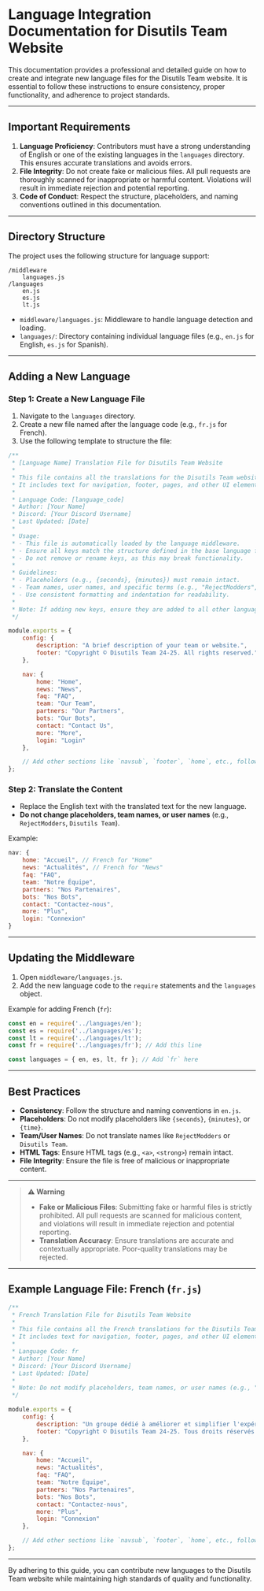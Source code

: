 # Language Integration Documentation for Disutils Team Website

This documentation provides a professional and detailed guide on how to create and integrate new language files for the Disutils Team website. It is essential to follow these instructions to ensure consistency, proper functionality, and adherence to project standards.

---

## **Important Requirements**

1. **Language Proficiency**: Contributors must have a strong understanding of English or one of the existing languages in the `languages` directory. This ensures accurate translations and avoids errors.
2. **File Integrity**: Do not create fake or malicious files. All pull requests are thoroughly scanned for inappropriate or harmful content. Violations will result in immediate rejection and potential reporting.
3. **Code of Conduct**: Respect the structure, placeholders, and naming conventions outlined in this documentation.

---

## **Directory Structure**

The project uses the following structure for language support:

```
/middleware
    languages.js
/languages
    en.js
    es.js
    lt.js
```

- `middleware/languages.js`: Middleware to handle language detection and loading.
- `languages/`: Directory containing individual language files (e.g., `en.js` for English, `es.js` for Spanish).

---

## **Adding a New Language**

### **Step 1: Create a New Language File**
1. Navigate to the `languages` directory.
2. Create a new file named after the language code (e.g., `fr.js` for French).
3. Use the following template to structure the file:

```javascript
/**
 * [Language Name] Translation File for Disutils Team Website
 *
 * This file contains all the translations for the Disutils Team website in [Language Name].
 * It includes text for navigation, footer, pages, and other UI elements.
 *
 * Language Code: [language_code]
 * Author: [Your Name]
 * Discord: [Your Discord Username]
 * Last Updated: [Date]
 *
 * Usage:
 * - This file is automatically loaded by the language middleware.
 * - Ensure all keys match the structure defined in the base language file (e.g., `en.js`).
 * - Do not remove or rename keys, as this may break functionality.
 *
 * Guidelines:
 * - Placeholders (e.g., {seconds}, {minutes}) must remain intact.
 * - Team names, user names, and specific terms (e.g., "RejectModders", "Disutils Team") must not be translated.
 * - Use consistent formatting and indentation for readability.
 *
 * Note: If adding new keys, ensure they are added to all other language files for consistency.
 */

module.exports = {
    config: {
        description: "A brief description of your team or website.",
        footer: "Copyright © Disutils Team 24-25. All rights reserved."
    },

    nav: {
        home: "Home",
        news: "News",
        faq: "FAQ",
        team: "Our Team",
        partners: "Our Partners",
        bots: "Our Bots",
        contact: "Contact Us",
        more: "More",
        login: "Login"
    },

    // Add other sections like `navsub`, `footer`, `home`, etc., following the structure in `en.js`.
};
```

### **Step 2: Translate the Content**
- Replace the English text with the translated text for the new language.
- **Do not change placeholders, team names, or user names** (e.g., `RejectModders`, `Disutils Team`).

Example:
```javascript
nav: {
    home: "Accueil", // French for "Home"
    news: "Actualités", // French for "News"
    faq: "FAQ",
    team: "Notre Équipe",
    partners: "Nos Partenaires",
    bots: "Nos Bots",
    contact: "Contactez-nous",
    more: "Plus",
    login: "Connexion"
}
```

---

## **Updating the Middleware**

1. Open `middleware/languages.js`.
2. Add the new language code to the `require` statements and the `languages` object.

Example for adding French (`fr`):
```javascript
const en = require('../languages/en');
const es = require('../languages/es');
const lt = require('../languages/lt');
const fr = require('../languages/fr'); // Add this line

const languages = { en, es, lt, fr }; // Add `fr` here
```
---

## **Best Practices**

- **Consistency**: Follow the structure and naming conventions in `en.js`.
- **Placeholders**: Do not modify placeholders like `{seconds}`, `{minutes}`, or `{time}`.
- **Team/User Names**: Do not translate names like `RejectModders` or `Disutils Team`.
- **HTML Tags**: Ensure HTML tags (e.g., `<a>`, `<strong>`) remain intact.
- **File Integrity**: Ensure the file is free of malicious or inappropriate content.

---

> **⚠️ Warning**
> 
> - **Fake or Malicious Files**: Submitting fake or harmful files is strictly prohibited. All pull requests are scanned for malicious content, and violations will result in immediate rejection and potential reporting.
> - **Translation Accuracy**: Ensure translations are accurate and contextually appropriate. Poor-quality translations may be rejected.

---

## **Example Language File: French (`fr.js`)**

```javascript
/**
 * French Translation File for Disutils Team Website
 *
 * This file contains all the French translations for the Disutils Team website.
 * It includes text for navigation, footer, pages, and other UI elements.
 *
 * Language Code: fr
 * Author: [Your Name]
 * Discord: [Your Discord Username]
 * Last Updated: [Date]
 *
 * Note: Do not modify placeholders, team names, or user names (e.g., "RejectModders", "Disutils Team").
 */

module.exports = {
    config: {
        description: "Un groupe dédié à améliorer et simplifier l'expérience Discord pour tous les utilisateurs.",
        footer: "Copyright © Disutils Team 24-25. Tous droits réservés."
    },

    nav: {
        home: "Accueil",
        news: "Actualités",
        faq: "FAQ",
        team: "Notre Équipe",
        partners: "Nos Partenaires",
        bots: "Nos Bots",
        contact: "Contactez-nous",
        more: "Plus",
        login: "Connexion"
    },

    // Add other sections like `navsub`, `footer`, `home`, etc., following the structure in `en.js`.
};
```

---

By adhering to this guide, you can contribute new languages to the Disutils Team website while maintaining high standards of quality and functionality.
